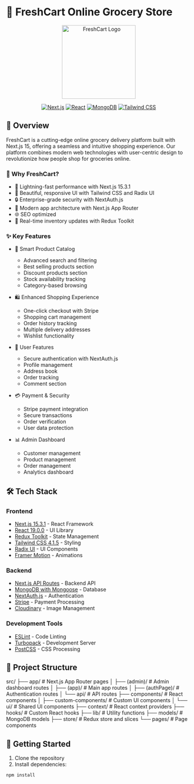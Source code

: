 # 🛒 FreshCart Online Grocery Store

<div align="center">
  <img src="public/freshcart-logo.png" alt="FreshCart Logo" width="200"/>
  
  [![Next.js](https://img.shields.io/badge/Next.js-15.3.1-black?style=for-the-badge&logo=next.js)](https://nextjs.org)
  [![React](https://img.shields.io/badge/React-19.0.0-blue?style=for-the-badge&logo=react)](https://reactjs.org)
  [![MongoDB](https://img.shields.io/badge/Mongoose-8.14.1-green?style=for-the-badge&logo=mongodb)](https://www.mongodb.com/)
  [![Tailwind CSS](https://img.shields.io/badge/Tailwind-4.1.5-38B2AC?style=for-the-badge&logo=tailwind-css)](https://tailwindcss.com)
</div>

## 🚀 Overview

FreshCart is a cutting-edge online grocery delivery platform built with Next.js 15, offering a seamless and intuitive shopping experience. Our platform combines modern web technologies with user-centric design to revolutionize how people shop for groceries online.

### 🌟 Why FreshCart?

- 🚀 Lightning-fast performance with Next.js 15.3.1
- 🎨 Beautiful, responsive UI with Tailwind CSS and Radix UI
- 🔒 Enterprise-grade security with NextAuth.js
- 📱 Modern app architecture with Next.js App Router
- 🌐 SEO optimized
- 🔄 Real-time inventory updates with Redux Toolkit

### ✨ Key Features

- 🏪 Smart Product Catalog
  - Advanced search and filtering
  - Best selling products section
  - Discount products section
  - Stock availability tracking
  - Category-based browsing

- 🛍️ Enhanced Shopping Experience
  - One-click checkout with Stripe
  - Shopping cart management
  - Order history tracking
  - Multiple delivery addresses
  - Wishlist functionality

- 👤 User Features
  - Secure authentication with NextAuth.js
  - Profile management
  - Address book
  - Order tracking
  - Comment section

- 💳 Payment & Security
  - Stripe payment integration
  - Secure transactions
  - Order verification
  - User data protection

- 📊 Admin Dashboard
  - Customer management
  - Product management
  - Order management
  - Analytics dashboard

## 🛠️ Tech Stack

### Frontend
- [Next.js 15.3.1](https://nextjs.org/) - React Framework
- [React 19.0.0](https://reactjs.org/) - UI Library
- [Redux Toolkit](https://redux-toolkit.js.org/) - State Management
- [Tailwind CSS 4.1.5](https://tailwindcss.com/) - Styling
- [Radix UI](https://www.radix-ui.com/) - UI Components
- [Framer Motion](https://www.framer.com/motion/) - Animations

### Backend
- [Next.js API Routes](https://nextjs.org/) - Backend API
- [MongoDB with Mongoose](https://www.mongodb.com/) - Database
- [NextAuth.js](https://next-auth.js.org/) - Authentication
- [Stripe](https://stripe.com/) - Payment Processing
- [Cloudinary](https://cloudinary.com/) - Image Management

### Development Tools
- [ESLint](https://eslint.org/) - Code Linting
- [Turbopack](https://turbo.build/pack) - Development Server
- [PostCSS](https://postcss.org/) - CSS Processing

## 📁 Project Structure
src/
├── app/                 # Next.js App Router pages
│   ├── (admin)/        # Admin dashboard routes
│   ├── (app)/          # Main app routes
│   ├── (authPage)/     # Authentication routes
│   └── api/            # API routes
├── components/         # React components
│   ├── custom-components/ # Custom UI components
│   └── ui/             # Shared UI components
├── context/            # React context providers
├── hooks/              # Custom React hooks
├── lib/                # Utility functions
├── models/             # MongoDB models
├── store/              # Redux store and slices
└── pages/              # Page components

## 🚀 Getting Started

1. Clone the repository
2. Install dependencies:
```bash
npm install
